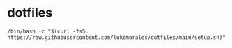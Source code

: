 # dotfiles

```
/bin/bash -c "$(curl -fsSL https://raw.githubusercontent.com/lukemorales/dotfiles/main/setup.sh)"
```
